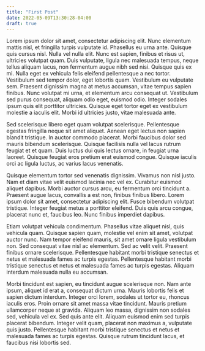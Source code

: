 ```yaml
---
title: "First Post"
date: 2022-05-09T13:30:28-04:00
draft: true
---
```


Lorem ipsum dolor sit amet, consectetur adipiscing elit. Nunc elementum mattis nisl, et fringilla turpis vulputate id. Phasellus eu urna ante. Quisque quis cursus nisl. Nulla vel nulla elit. Nunc est sapien, finibus et risus ut, ultricies volutpat quam. Duis vulputate, ligula nec malesuada tempus, neque tellus aliquam lacus, non fermentum augue nibh sed nisi. Quisque quis ex mi. Nulla eget ex vehicula felis eleifend pellentesque a nec tortor. Vestibulum sed tempor dolor, eget lobortis quam. Vestibulum eu vulputate sem. Praesent dignissim magna at metus accumsan, vitae tempus sapien finibus. Nunc volutpat mi urna, et elementum arcu consequat ut. Vestibulum sed purus consequat, aliquam odio eget, euismod odio. Integer sodales ipsum quis elit porttitor ultricies. Quisque eget tortor eget ex vestibulum molestie a iaculis elit. Morbi id ultricies justo, vitae malesuada ante.

Sed scelerisque libero eget quam volutpat scelerisque. Pellentesque egestas fringilla neque sit amet aliquet. Aenean eget lectus non sapien blandit tristique. In auctor commodo placerat. Morbi faucibus dolor sed mauris bibendum scelerisque. Quisque facilisis nulla vel lacus rutrum feugiat et et quam. Duis luctus dui quis lectus ornare, in feugiat urna laoreet. Quisque feugiat eros pretium erat euismod congue. Quisque iaculis orci ac ligula luctus, ac varius lacus venenatis.

Quisque elementum tortor sed venenatis dignissim. Vivamus non nisl justo. Nam et diam vitae velit euismod lacinia nec vel ex. Curabitur euismod aliquet dapibus. Morbi auctor cursus arcu, eu fermentum orci tincidunt a. Praesent augue lacus, convallis a est non, finibus finibus libero. Lorem ipsum dolor sit amet, consectetur adipiscing elit. Fusce bibendum volutpat tristique. Integer feugiat metus a porttitor eleifend. Duis quis arcu congue, placerat nunc et, faucibus leo. Nunc finibus imperdiet dapibus.

Etiam volutpat vehicula condimentum. Phasellus vitae aliquet nisl, quis vehicula quam. Quisque sapien quam, molestie vel enim sit amet, volutpat auctor nunc. Nam tempor eleifend mauris, sit amet ornare ligula vestibulum non. Sed consequat vitae nisl ac elementum. Sed ac velit velit. Praesent finibus ornare scelerisque. Pellentesque habitant morbi tristique senectus et netus et malesuada fames ac turpis egestas. Pellentesque habitant morbi tristique senectus et netus et malesuada fames ac turpis egestas. Aliquam interdum malesuada nulla eu accumsan.

Morbi tincidunt est sapien, eu tincidunt augue scelerisque non. Nam ante ipsum, aliquet id erat a, consequat dictum urna. Mauris lobortis felis et sapien dictum interdum. Integer orci lorem, sodales ut tortor eu, rhoncus iaculis eros. Proin ornare sit amet massa vitae tincidunt. Mauris pretium ullamcorper neque at gravida. Aliquam leo massa, dignissim non sodales sed, vehicula vel ex. Sed quis ante elit. Aliquam euismod enim sed turpis placerat bibendum. Integer velit quam, placerat non maximus a, vulputate quis justo. Pellentesque habitant morbi tristique senectus et netus et malesuada fames ac turpis egestas. Quisque rutrum tincidunt lacus, et faucibus nisi lobortis sed.

